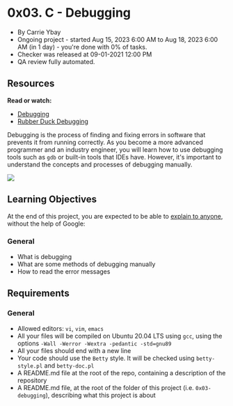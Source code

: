 0x03. C - Debugging
===================

-   By Carrie Ybay
-   Ongoing project - started Aug 15, 2023 6:00 AM to Aug 18, 2023 6:00 AM (in 1 day) - you're done with 0% of tasks.
-   Checker was released at 09-01-2021 12:00 PM
-   QA review fully automated.

Resources
---------

**Read or watch:**

-   [Debugging](https://alx-intranet.hbtn.io/rltoken/faGcpiJiejHH6GhqpmbhUw "Debugging")
-   [Rubber Duck Debugging](https://alx-intranet.hbtn.io/rltoken/RaecqJBNkmZ92vLMpNDuGg "Rubber Duck Debugging")

Debugging is the process of finding and fixing errors in software that prevents it from running correctly. As you become a more advanced programmer and an industry engineer, you will learn how to use debugging tools such as `gdb` or built-in tools that IDEs have. However, it's important to understand the concepts and processes of debugging manually.

![](https://s3.amazonaws.com/alx-intranet.hbtn.io/uploads/medias/2019/5/af682f2cbb6d73fd4e42.jpg?X-Amz-Algorithm=AWS4-HMAC-SHA256&X-Amz-Credential=AKIARDDGGGOU65GPZGY3%2F20210901%2Fus-east-1%2Fs3%2Faws4_request&X-Amz-Date=20210901T181220Z&X-Amz-Expires=86400&X-Amz-SignedHeaders=host&X-Amz-Signature=e1b094ca0dcfc4a561ddbf396c0224cdb014cb52c8d3d03efe6fc24e372e6573)

Learning Objectives
-------------------

At the end of this project, you are expected to be able to [explain to anyone](https://alx-intranet.hbtn.io/rltoken/fbQbYSz0Qxw5MEyb6yR05w "explain to anyone"), without the help of Google:

### General

-   What is debugging
-   What are some methods of debugging manually
-   How to read the error messages

Requirements
------------

### General

-   Allowed editors: `vi`, `vim`, `emacs`
-   All your files will be compiled on Ubuntu 20.04 LTS using `gcc`, using the options `-Wall -Werror -Wextra -pedantic -std=gnu89`
-   All your files should end with a new line
-   Your code should use the `Betty` style. It will be checked using `betty-style.pl` and `betty-doc.pl`
-   A README.md file at the root of the repo, containing a description of the repository
-   A README.md file, at the root of the folder of this project (i.e. `0x03-debugging`), describing what this project is about

